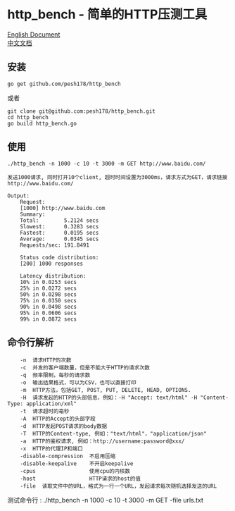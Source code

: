 # http_bench - 简单的HTTP压测工具

[English Document](https://github.com/pesh178/http_bench/blob/master/README.md)  
[中文文档](https://github.com/pesh178/http_bench/blob/master/README_CN.md)  
  
## 安装

```
go get github.com/pesh178/http_bench
```
或者
```
git clone git@github.com:pesh178/http_bench.git
cd http_bench
go build http_bench.go
```

## 使用

```
./http_bench -n 1000 -c 10 -t 3000 -m GET http://www.baidu.com/

发送1000请求, 同时打开10个client, 超时时间设置为3000ms，请求方式为GET，请求链接http://www.baidu.com/

Output:
    Request:
    [1000] http://www.baidu.com
    Summary:
    Total:        5.2124 secs
    Slowest:      0.3283 secs
    Fastest:      0.0195 secs
    Average:      0.0345 secs
    Requests/sec: 191.8491

    Status code distribution:
    [200] 1000 responses

    Latency distribution:
    10% in 0.0253 secs
    25% in 0.0272 secs
    50% in 0.0298 secs
    75% in 0.0350 secs
    90% in 0.0498 secs
    95% in 0.0606 secs
    99% in 0.0872 secs
```

## 命令行解析

```
    -n  请求HTTP的次数
    -c  并发的客户端数量，但是不能大于HTTP的请求次数
    -q  频率限制，每秒的请求数
    -o  输出结果格式，可以为CSV，也可以直接打印
    -m  HTTP方法，包括GET, POST, PUT, DELETE, HEAD, OPTIONS.
    -H  请求发起的HTTP的头部信息，例如：-H "Accept: text/html" -H "Content-Type: application/xml"
    -t  请求超时的毫秒
    -A  HTTP的Accept的头部字段
    -d  HTTP发起POST请求的body数据
    -T  HTTP的Content-type, 例如："text/html"，"application/json"
    -a  HTTP的鉴权请求, 例如：http://username:password@xxx/
    -x  HTTP的代理IP和端口
    -disable-compression  不启用压缩
    -disable-keepalive    不开启keepalive
    -cpus                 使用cpu的内核数
    -host                 HTTP请求的host的值
    -file  读取文件中的URL，格式为一行一个URL，发起请求每次随机选择发送的URL
```

测试命令行 : ./http_bench -n 1000 -c 10 -t 3000 -m GET -file urls.txt